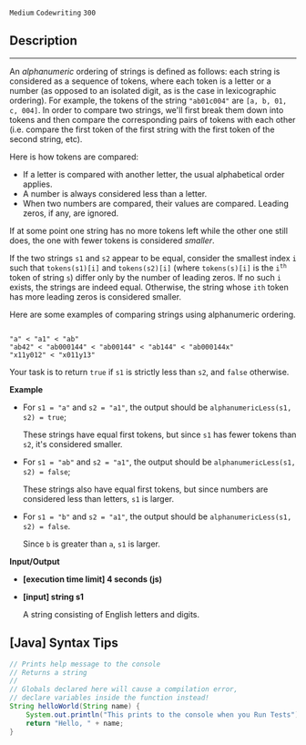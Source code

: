 `Medium`	`Codewriting` 	`300`

## Description

---

An _alphanumeric_ ordering of strings is defined as follows: each string is considered as a sequence of tokens, where each token is a letter or a number (as opposed to an isolated digit, as is the case in lexicographic ordering). For example, the tokens of the string <code>"ab01c004"</code> are <code>[a, b, 01, c, 004]</code>. In order to compare two strings, we'll first break them down into tokens and then compare the corresponding pairs of tokens with each other (i.e. compare the first token of the first string with the first token of the second string, etc).

Here is how tokens are compared:

- If a letter is compared with another letter, the usual alphabetical order applies.
- A number is always considered less than a letter.
- When two numbers are compared, their values are compared. Leading zeros, if any, are ignored.

If at some point one string has no more tokens left while the other one still does, the one with fewer tokens is considered _smaller_.

If the two strings <code>s1</code> and <code>s2</code> appear to be equal, consider the smallest index <code>i</code> such that <code>tokens(s1)[i]</code> and <code>tokens(s2)[i]</code> (where <code>tokens(s)[i]</code> is the <code>i<sup>th</sup></code> token of string <code>s</code>) differ only by the number of leading zeros. If no such <code>i</code> exists, the strings are indeed equal. Otherwise, the string whose <code>ith</code> token has more leading zeros is considered smaller.

Here are some examples of comparing strings using alphanumeric ordering.

<code>
"a" < "a1" < "ab"
"ab42" < "ab000144" < "ab00144" < "ab144" < "ab000144x"
"x11y012" < "x011y13"
</code>

Your task is to return <code>true</code> if <code>s1</code> is strictly less than <code>s2</code>, and <code>false</code> otherwise.

**Example**

- For <code>s1 = "a"</code> and <code>s2 = "a1"</code>, the output should be <code>alphanumericLess(s1, s2) = true</code>;

  These strings have equal first tokens, but since <code>s1</code> has fewer tokens than <code>s2</code>, it's considered smaller.

- For <code>s1 = "ab"</code> and <code>s2 = "a1"</code>, the output should be <code>alphanumericLess(s1, s2) = false</code>;

  These strings also have equal first tokens, but since numbers are considered less than letters, <code>s1</code> is larger.

- For <code>s1 = "b"</code> and <code>s2 = "a1"</code>, the output should be <code>alphanumericLess(s1, s2) = false</code>.

  Since <code>b</code> is greater than <code>a</code>, <code>s1</code> is larger.

**Input/Output**

- **[execution time limit] 4 seconds (js)**

- **[input] string s1**

  A string consisting of English letters and digits.

## [Java] Syntax Tips

``` java
// Prints help message to the console
// Returns a string
// 
// Globals declared here will cause a compilation error,
// declare variables inside the function instead!
String helloWorld(String name) {
    System.out.println("This prints to the console when you Run Tests");
    return "Hello, " + name;
}
```
